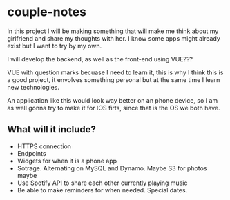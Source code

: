 # couple-notes
In this project I will be making something that will make me think about my girlfriend and share my thoughts with her. I know some apps might already exist but I want to try by my own.


I will develop the backend, as well as the front-end using VUE???

VUE with question marks becuase I need to learn it, this is why I think this is a good project, it envolves something personal but at the same time I learn new technologies.

An application like this would look way better on an phone device, so I am as well gonna try to make it for IOS firts, since that is the OS we both have.

## What will it include?

- HTTPS connection
- Endpoints
- Widgets for when it is a phone app
- Sotrage. Alternating on MySQL and Dynamo. Maybe S3 for photos maybe
- Use Spotify API to share each other currently playing music
- Be able to make reminders for when needed. Special dates.
